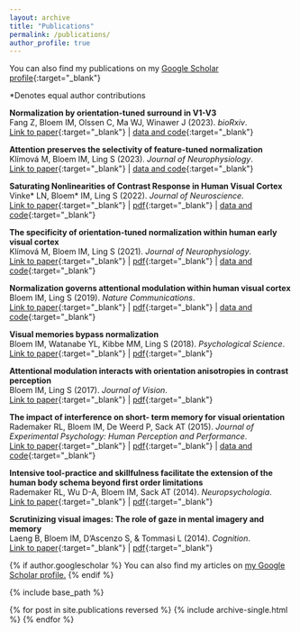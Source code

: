 ```yaml
---
layout: archive
title: "Publications"
permalink: /publications/
author_profile: true
---
```

You can also find my publications on my [Google Scholar profile](https://scholar.google.com/citations?user=y15xf2wAAAAJ&hl=en){:target="_blank"}

*Denotes equal author contributions

**Normalization by orientation-tuned surround in V1-V3**<br/>Fang Z, Bloem IM, Olssen C, Ma WJ, Winawer J (2023). *bioRxiv*.<br/>[Link to paper](https://www.biorxiv.org/content/10.1101/2021.11.06.467486v3){:target="_blank"} \| [data and code](https://osf.io/vxjya/){:target="_blank"}

**Attention preserves the selectivity of feature-tuned normalization**<br/>Klímová M, Bloem IM, Ling S (2023). *Journal of Neurophysiology*.<br/>[Link to paper](https://doi.org/10.1152/jn.00194.2023){:target="_blank"} \| [data and code](https://osf.io/6tq8h/){:target="_blank"}

**Saturating Nonlinearities of Contrast Response in Human Visual Cortex**<br/>Vinke* LN, Bloem* IM, Ling S (2022). *Journal of Neuroscience*.<br/>[Link to paper](https://www.jneurosci.org/content/42/7/1292.abstract){:target="_blank"} \| [pdf](http://ilonabloem.github.io/files/Vinke_etal_2022_JNeurosci.pdf){:target="_blank"} \| [data and code](https://osf.io/8g6ap/){:target="_blank"}

**The specificity of orientation-tuned normalization within human early visual cortex**<br/>Klímová M, Bloem IM, Ling S (2021). *Journal of Neurophysiology*.<br/>[Link to paper](https://journals.physiology.org/doi/full/10.1152/jn.00203.2021){:target="_blank"} \| [pdf](http://ilonabloem.github.io/files/Klimova_etal_2021_JNeurophy.pdf){:target="_blank"} \| [data and code](https://osf.io/bcyp5/){:target="_blank"}

**Normalization governs attentional modulation within human visual cortex**<br/>Bloem IM, Ling S (2019). *Nature Communications*.<br/>[Link to paper](https://www.nature.com/articles/s41467-019-13597-1){:target="_blank"} \| [pdf](http://ilonabloem.github.io/files/Bloem_Ling_2019_NatCom.pdf){:target="_blank"} \| [data and code](https://osf.io/4qz37/){:target="_blank"}

**Visual memories bypass normalization**<br/>Bloem IM, Watanabe YL, Kibbe MM, Ling S (2018). *Psychological Science*.<br/>[Link to paper](https://journals.sagepub.com/doi/full/10.1177/0956797617747091){:target="_blank"} \| [pdf](http://ilonabloem.github.io/files/Bloem_etal_2018_PsychSc.pdf){:target="_blank"}

**Attentional modulation interacts with orientation anisotropies in contrast perception**<br/>Bloem IM, Ling S (2017). *Journal of Vision*.<br/>[Link to paper](https://jov.arvojournals.org/article.aspx?articleid=2653975){:target="_blank"} \| [pdf](http://ilonabloem.github.io/files/Bloem_Ling_2017_JVision.pdf){:target="_blank"}

**The impact of interference on short- term memory for visual orientation**<br/>Rademaker RL, Bloem IM, De Weerd P, Sack AT (2015). *Journal of Experimental Psychology: Human Perception and Performance*.<br/>[Link to paper](https://psycnet.apa.org/record/2015-36851-001){:target="_blank"} \| [pdf](http://ilonabloem.github.io/files/Rademaker_2015_JHPP.pdf){:target="_blank"} \| [data and code](https://osf.io/h684y/){:target="_blank"}

**Intensive tool-practice and skillfulness facilitate the extension of the human body schema beyond first order limitations**<br/>Rademaker RL, Wu D-A, Bloem IM, Sack AT (2014). *Neuropsychologia*.<br/>[Link to paper](https://www.sciencedirect.com/science/article/pii/S0028393214000232){:target="_blank"} \| [pdf](http://ilonabloem.github.io/files/Rademaker_etal_2014_NeuroPsy.pdf){:target="_blank"} 

**Scrutinizing visual images: The role of gaze in mental imagery and memory**<br/>Laeng B, Bloem IM, D’Ascenzo S, & Tommasi L (2014). *Cognition*.<br/>[Link to paper](https://www.sciencedirect.com/science/article/pii/S0010027714000043){:target="_blank"} \| [pdf](http://ilonabloem.github.io/files/Laeng_etal_2014_Cognition.pdf){:target="_blank"}


{% if author.googlescholar %}
  You can also find my articles on <u><a href="{{author.googlescholar}}">my Google Scholar profile</a>.</u>
{% endif %}

{% include base_path %}

{% for post in site.publications reversed %}
  {% include archive-single.html %}
{% endfor %}
